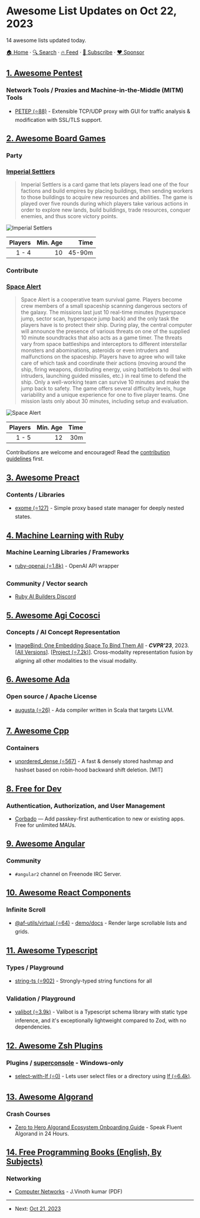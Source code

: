 # Awesome List Updates on Oct 22, 2023

14 awesome lists updated today.

[🏠 Home](/README.md) · [🔍 Search](https://www.trackawesomelist.com/search/) · [🔥 Feed](https://www.trackawesomelist.com/rss.xml) · [📮 Subscribe](https://trackawesomelist.us17.list-manage.com/subscribe?u=d2f0117aa829c83a63ec63c2f&id=36a103854c) · [❤️  Sponsor](https://github.com/sponsors/theowenyoung)



## [1. Awesome Pentest](/content/enaqx/awesome-pentest/README.md)

### Network Tools / Proxies and Machine-in-the-Middle (MITM) Tools

*   [PETEP (⭐88)](https://github.com/Warxim/petep) - Extensible TCP/UDP proxy with GUI for traffic analysis & modification with SSL/TLS support.

## [2. Awesome Board Games](/content/edm00se/awesome-board-games/README.md)

### Party

### [Imperial Settlers](https://boardgamegeek.com/boardgame/154203/imperial-settlers)

> Imperial Settlers is a card game that lets players lead one of the four factions and build empires by placing buildings, then sending workers to those buildings to acquire new resources and abilities. The game is played over five rounds during which players take various actions in order to explore new lands, build buildings, trade resources, conquer enemies, and thus score victory points.

![Imperial Settlers](https://cf.geekdo-images.com/pRwsvyfsRJ-lWWwVJCdXNg__itemrep/img/fTfXILZ-2FIy12vUC3Fxix3RmzY=/fit-in/246x300/filters:strip_icc\(\)/pic2871265.jpg)

| Players | Min. Age |   Time |
| ------: | -------: | -----: |
|   1 - 4 |       10 | 45-90m |

### Contribute

### [Space Alert](https://boardgamegeek.com/boardgame/38453/space-alert)

> Space Alert is a cooperative team survival game. Players become crew members of a small spaceship scanning dangerous sectors of the galaxy. The missions last just 10 real-time minutes (hyperspace jump, sector scan, hyperspace jump back) and the only task the players have is to protect their ship. During play, the central computer will announce the presence of various threats on one of the supplied 10 minute soundtracks that also acts as a game timer. The threats vary from space battleships and interceptors to different interstellar monsters and abominations, asteroids or even intruders and malfunctions on the spaceship. Players have to agree who will take care of which task and coordinate their actions (moving around the ship, firing weapons, distributing energy, using battlebots to deal with intruders, launching guided missiles, etc.) in real time to defend the ship. Only a well-working team can survive 10 minutes and make the jump back to safety. The game offers several difficulty levels, huge variability and a unique experience for one to five player teams. One mission lasts only about 30 minutes, including setup and evaluation.

![Space Alert](https://cf.geekdo-images.com/tinE1f2lauIsEL4aC9aU-w__itemrep/img/BOGa_tAkG2aSoCtTlarj2JY4O3A=/fit-in/246x300/filters:strip_icc\(\)/pic384313.jpg)

| Players | Min. Age | Time |
| ------: | -------: | ---: |
|   1 - 5 |       12 |  30m |

Contributions are welcome and encouraged! Read the [contribution guidelines](https://github.com/edm00se/awesome-board-games/blob/main/readme.md/contributing.md) first.

## [3. Awesome Preact](/content/preactjs/awesome-preact/README.md)

### Contents / Libraries

*   [exome (⭐127)](https://github.com/Marcisbee/exome) - Simple proxy based state manager for deeply nested states.

## [4. Machine Learning with Ruby](/content/arbox/machine-learning-with-ruby/README.md)

### Machine Learning Libraries / Frameworks

*   [ruby-openai (⭐1.8k)](https://github.com/alexrudall/ruby-openai) - OpenAI API wrapper

### Community / Vector search

*   [Ruby AI Builders Discord](https://discord.gg/zDyFJFBTGB)

## [5. Awesome Agi Cocosci](/content/YuzheSHI/awesome-agi-cocosci/README.md)

### Concepts / AI Concept Representation

*   [ImageBind: One Embedding Space To Bind Them All](https://openaccess.thecvf.com/content/CVPR2023/html/Girdhar_ImageBind_One_Embedding_Space_To_Bind_Them_All_CVPR_2023_paper.html) - ***CVPR'23***, 2023. \[[All Versions](https://scholar.google.com/scholar?cluster=1657173986906232916\&hl=en\&as_sdt=0,5)]. \[[Project (⭐7.2k)](https://github.com/facebookresearch/ImageBind)]. Cross-modality representation fusion by aligning all other modalities to the visual modality.

## [6. Awesome Ada](/content/ohenley/awesome-ada/README.md)

### Open source / Apache License

*   [augusta (⭐26)](https://github.com/pchapin/augusta) - Ada compiler written in Scala that targets LLVM.

## [7. Awesome Cpp](/content/fffaraz/awesome-cpp/README.md)

### Containers

*   [unordered\_dense (⭐567)](https://github.com/martinus/unordered_dense) - A fast & densely stored hashmap and hashset based on robin-hood backward shift deletion. \[MIT]

## [8. Free for Dev](/content/ripienaar/free-for-dev/README.md)

### Authentication, Authorization, and User Management

*   [Corbado](https://www.corbado.com/) — Add passkey-first authentication to new or existing apps. Free for unlimited MAUs.

## [9. Awesome Angular](/content/PatrickJS/awesome-angular/README.md)

### Community

*   `#angular2` channel on Freenode IRC Server.

## [10. Awesome React Components](/content/brillout/awesome-react-components/README.md)

### Infinite Scroll

*   [@af-utils/virtual (⭐64)](https://github.com/nowaalex/af-utils) - [demo/docs](https://af-utils.vercel.app/virtual) - Render large scrollable lists and grids.

## [11. Awesome Typescript](/content/dzharii/awesome-typescript/README.md)

### Types / Playground

*   [string-ts (⭐902)](https://github.com/gustavoguichard/string-ts) - Strongly-typed string functions for all

### Validation / Playground

*   [valibot (⭐3.9k)](https://github.com/fabian-hiller/valibot) - Valibot is a Typescript schema library with static type inference, and it's exceptionally lightweight compared to Zod, with no dependencies.

## [12. Awesome Zsh Plugins](/content/unixorn/awesome-zsh-plugins/README.md)

### Plugins / [superconsole](https://github.com/alexchmykhalo/superconsole) - Windows-only

*   [select-with-lf (⭐0)](https://github.com/chmouel/zsh-select-with-lf) - Lets user select files or a directory using [lf (⭐6.4k)](https://github.com/gokcehan/lf).

## [13. Awesome Algorand](/content/aorumbayev/awesome-algorand/README.md)

### Crash Courses

*   [Zero to Hero Algorand Ecosystem Onboarding Guide](https://payhip.com/bamboriz) - Speak Fluent Algorand in 24 Hours.

## [14. Free Programming Books (English, By Subjects)](/content/EbookFoundation/free-programming-books/books/free-programming-books-subjects/README.md)

### Networking

*   [Computer Networks](https://kanchiuniv.ac.in/coursematerials/VINODKUMAR_COMPUTER_NETWORKS.pdf) - J.Vinoth kumar (PDF)

---

- Next: [Oct 21, 2023](/content/2023/10/21/README.md)